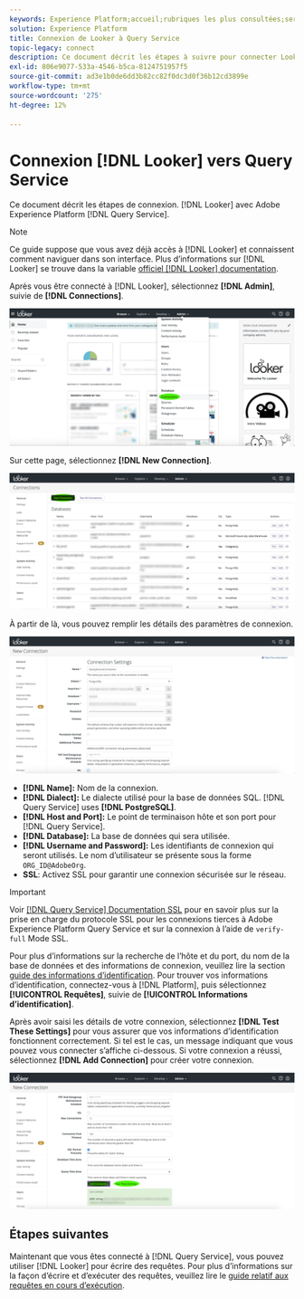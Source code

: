 ```yaml
---
keywords: Experience Platform;accueil;rubriques les plus consultées;service de requête;service de requête;observateur;observateur;se connecter au service de requête;
solution: Experience Platform
title: Connexion de Looker à Query Service
topic-legacy: connect
description: Ce document décrit les étapes à suivre pour connecter Looker à Adobe Experience Platform Query Service.
exl-id: 806e9077-533a-4546-b5ca-8124751957f5
source-git-commit: ad3e1b0de6dd3b82cc82f0dc3d0f36b12cd3899e
workflow-type: tm+mt
source-wordcount: '275'
ht-degree: 12%

---
```


# Connexion [!DNL Looker] vers Query Service

Ce document décrit les étapes de connexion. [!DNL Looker] avec Adobe Experience Platform [!DNL Query Service].

>[!NOTE]
>
> Ce guide suppose que vous avez déjà accès à [!DNL Looker] et connaissent comment naviguer dans son interface. Plus d’informations sur [!DNL Looker] se trouve dans la variable [officiel [!DNL Looker] documentation](https://docs.looker.com/).

Après vous être connecté à [!DNL Looker], sélectionnez **[!DNL Admin]**, suivie de **[!DNL Connections]**.

![](../images/clients/looker/click-admin-connections.png)

Sur cette page, sélectionnez **[!DNL New Connection]**.

![](../images/clients/looker/click-new-connection.png)

À partir de là, vous pouvez remplir les détails des paramètres de connexion.

![](../images/clients/looker/new-connection.png)

- **[!DNL Name]:** Nom de la connexion.
- **[!DNL Dialect]:** Le dialecte utilisé pour la base de données SQL. [!DNL Query Service] uses **[!DNL PostgreSQL]**.
- **[!DNL Host and Port]:** Le point de terminaison hôte et son port pour [!DNL Query Service].
- **[!DNL Database]:** La base de données qui sera utilisée.
- **[!DNL Username and Password]:** Les identifiants de connexion qui seront utilisés. Le nom d’utilisateur se présente sous la forme `ORG_ID@AdobeOrg`.
- **SSL**: Activez SSL pour garantir une connexion sécurisée sur le réseau.

>[!IMPORTANT]
>
>Voir [[!DNL Query Service] Documentation SSL](./ssl-modes.md) pour en savoir plus sur la prise en charge du protocole SSL pour les connexions tierces à Adobe Experience Platform Query Service et sur la connexion à l’aide de `verify-full` Mode SSL.

Pour plus d’informations sur la recherche de l’hôte et du port, du nom de la base de données et des informations de connexion, veuillez lire la section [guide des informations d’identification](../ui/credentials.md). Pour trouver vos informations d’identification, connectez-vous à [!DNL Platform], puis sélectionnez **[!UICONTROL Requêtes]**, suivie de **[!UICONTROL Informations d’identification]**.

Après avoir saisi les détails de votre connexion, sélectionnez **[!DNL Test These Settings]** pour vous assurer que vos informations d’identification fonctionnent correctement. Si tel est le cas, un message indiquant que vous pouvez vous connecter s’affiche ci-dessous. Si votre connexion a réussi, sélectionnez **[!DNL Add Connection]** pour créer votre connexion.

![](../images/clients/looker/click-test-connection.png)

## Étapes suivantes

Maintenant que vous êtes connecté à [!DNL Query Service], vous pouvez utiliser [!DNL Looker] pour écrire des requêtes. Pour plus d’informations sur la façon d’écrire et d’exécuter des requêtes, veuillez lire le [guide relatif aux requêtes en cours d’exécution](../best-practices/writing-queries.md).
